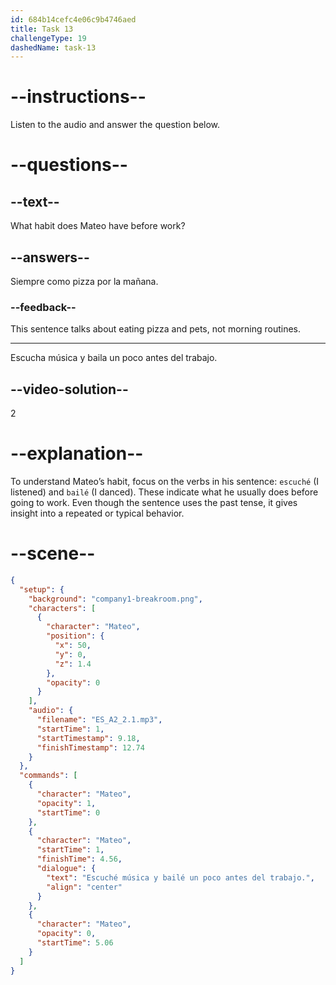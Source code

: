 ```yaml
---
id: 684b14cefc4e06c9b4746aed
title: Task 13
challengeType: 19
dashedName: task-13
---
```


<!-- (Audio) Mateo: Escuché música y bailé un poco antes del trabajo. -->

# --instructions--

Listen to the audio and answer the question below.

# --questions--

## --text--

What habit does Mateo have before work?

## --answers--

Siempre como pizza por la mañana.

### --feedback--

This sentence talks about eating pizza and pets, not morning routines.

---

Escucha música y baila un poco antes del trabajo.

## --video-solution--

2

# --explanation--

To understand Mateo’s habit, focus on the verbs in his sentence: `escuché` (I listened) and `bailé` (I danced). These indicate what he usually does before going to work. Even though the sentence uses the past tense, it gives insight into a repeated or typical behavior.

# --scene--

```json
{
  "setup": {
    "background": "company1-breakroom.png",
    "characters": [
      {
        "character": "Mateo",
        "position": {
          "x": 50,
          "y": 0,
          "z": 1.4
        },
        "opacity": 0
      }
    ],
    "audio": {
      "filename": "ES_A2_2.1.mp3",
      "startTime": 1,
      "startTimestamp": 9.18,
      "finishTimestamp": 12.74
    }
  },
  "commands": [
    {
      "character": "Mateo",
      "opacity": 1,
      "startTime": 0
    },
    {
      "character": "Mateo",
      "startTime": 1,
      "finishTime": 4.56,
      "dialogue": {
        "text": "Escuché música y bailé un poco antes del trabajo.",
        "align": "center"
      }
    },
    {
      "character": "Mateo",
      "opacity": 0,
      "startTime": 5.06
    }
  ]
}
```
